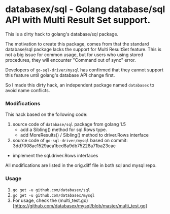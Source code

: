 # databasex/sql - Golang database/sql API with Multi Result Set support.

This is a dirty hack to golang's database/sql package.

The motivation to create this package, comes from that the standard database/sql package lacks the support for Multi ResultSet feature. This is not a big issue for common usage, but for users who using stored procedures, they will encounter "Command out of sync" error. 

Developers of `go-sql-driver/mysql` has confirmed that they cannot support this feature until golang's database API change first.

So I made this dirty hack, an independent package named `databasex` to avoid name conflicts. 

### Modifications
This hack based on the following code:

1. source code of `database/sql` package from golang 1.5
   - add a Sibling() method for sql.Rows type.
   - add MoreResults() / Sibling() method to driver.Rows interface
2. source code of `go-sql-driver/mysql` based on commit: 3dd7008ac1529aca1bcd8a9db75228a71ba23cac
  - implement the sql.driver.Rows interfaces

All modifications are listed in the orig.diff file in both sql and mysql repo.

### Usage 

1. `go get -u github.com/databasex/sql`
2. `go get -u github.com/databasex/mysql`
3. For usage, check the (multi_test.go)[https://github.com/databasex/mysql/blob/master/multi_test.go]
